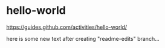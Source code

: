 # hello-world
https://guides.github.com/activities/hello-world/

here is some new text after creating "readme-edits" branch...
